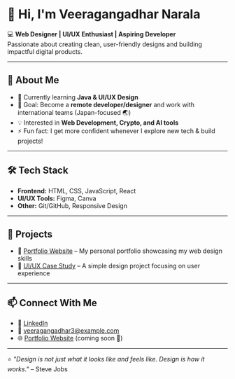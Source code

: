  # 👋 Hi, I'm Veeragangadhar Narala  

💻 **Web Designer | UI/UX Enthusiast | Aspiring Developer**  
Passionate about creating clean, user-friendly designs and building impactful digital products.  

---

## 🚀 About Me  
- 🌱 Currently learning **Java & UI/UX Design**  
- 🎯 Goal: Become a **remote developer/designer** and work with international teams (Japan-focused 🌏)  
- 💡 Interested in **Web Development, Crypto, and AI tools**  
- ⚡ Fun fact: I get more confident whenever I explore new tech & build projects!  

---

## 🛠️ Tech Stack  
- **Frontend:** HTML, CSS, JavaScript, React  
- **UI/UX Tools:** Figma, Canva  
- **Other:** Git/GitHub, Responsive Design  

---

## 📂 Projects  
- 🎨 [Portfolio Website](#) – My personal portfolio showcasing my web design skills  
- 🔗 [UI/UX Case Study](#) – A simple design project focusing on user experience  

---

## 📫 Connect With Me  
- 🔗 [LinkedIn](https://www.linkedin.com/in/narala-veeragangadhar-388224231)  
- 📧 veeragangadhar3@example.com  
- 🌐 [Portfolio Website](#) (coming soon 🚀)  

---

⭐️ *"Design is not just what it looks like and feels like. Design is how it works."* – Steve Jobs

